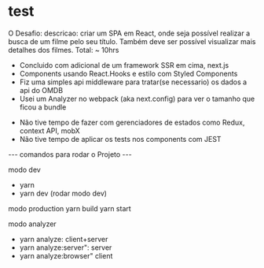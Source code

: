 # test

O Desafio: 
descricao: criar um SPA em React, onde seja possível realizar a busca de um filme pelo seu título. Também deve ser possível visualizar mais detalhes dos filmes.
    Total: ~ 10hrs
  + Concluido com adicional de um framework SSR em cima, next.js
  + Components usando React.Hooks e estilo com Styled Components
  + Fiz uma simples api middleware para tratar(se necessario) os dados a api do OMDB
  + Usei um Analyzer no webpack (aka next.config) para ver o tamanho que ficou a bundle  
  - Não tive tempo de fazer com gerenciadores de estados como Redux, context API, mobX
  - Não tive tempo de aplicar os tests nos components com JEST




--- comandos para rodar o Projeto ---

modo dev
 - yarn
 - yarn dev (rodar modo dev)

modo production
yarn build
yarn start

modo analyzer
- yarn analyze: client+server
- yarn analyze:server": server
- yarn analyze:browser" client